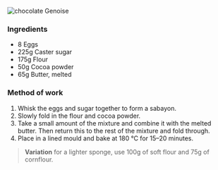 ![chocolate Genoise](resource:assets/images/spongeBiscuitsCakes/chocolate_genoise.png)

### **Ingredients**
- 8 Eggs
- 225g Caster sugar
- 175g Flour
- 50g Cocoa powder
- 65g Butter, melted

### **Method of work**
1. Whisk the eggs and sugar together to form a sabayon.
2. Slowly fold in the flour and cocoa powder.
3. Take a small amount of the mixture and combine it with the melted butter. Then return this to the rest of the mixture and fold through.
4. Place in a lined mould and bake at 180 °C for 15–20 minutes.

> **Variation**
> for a lighter sponge, use 100g of soft flour and 75g of cornflour.